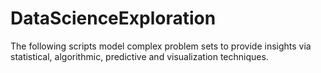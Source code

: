# DataScienceExploration
The following scripts model complex problem sets to provide insights via statistical, algorithmic, predictive and visualization techniques.
